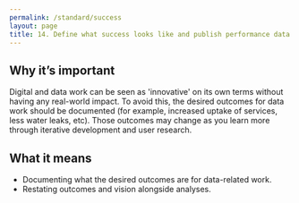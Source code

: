 ```yaml
---
permalink: /standard/success
layout: page
title: 14. Define what success looks like and publish performance data
---
```


## Why it’s important
Digital and data work can be seen as 'innovative' on its own terms without having any real-world impact. To avoid this, the desired outcomes for data work should be documented (for example, increased uptake of services, less water leaks, etc). Those outcomes may change as you learn more through iterative development and user research. 

## What it means
* Documenting what the desired outcomes are for data-related work.
* Restating outcomes and vision alongside analyses.

